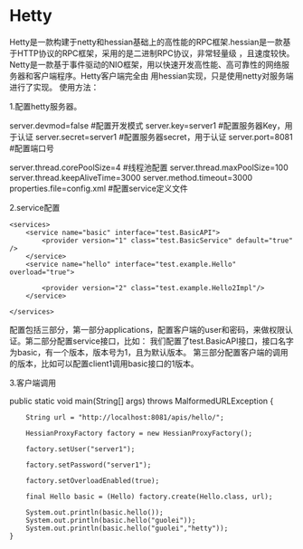 Hetty
=====
Hetty是一款构建于netty和hessian基础上的高性能的RPC框架.hessian是一款基于HTTP协议的RPC框架，采用的是二进制RPC协议，非常轻量级
，且速度较快。Netty是一款基于事件驱动的NIO框架，用以快速开发高性能、高可靠性的网络服务器和客户端程序。Hetty客户端完全由
用hessian实现，只是使用netty对服务端进行了实现。
使用方法：

1.配置hetty服务器。

server.devmod=false #配置开发模式
server.key=server1 #配置服务器Key，用于认证
server.secret=server1 #配置服务器secret，用于认证
server.port=8081 #配置端口号

server.thread.corePoolSize=4 #线程池配置
server.thread.maxPoolSize=100
server.thread.keepAliveTime=3000
server.method.timeout=3000
properties.file=config.xml #配置service定义文件

2.service配置

<?xml version="1.0" encoding="UTF-8"?>
<deployment>
  <applications>
		<application user="client1" password="client1"/>
	</applications>

	<services>
		<service name="basic" interface="test.BasicAPI">
			<provider version="1" class="test.BasicService" default="true" />
		</service>
		<service name="hello" interface="test.example.Hello" overload="true">
<!-- 			<provider version="1" class="test.example.HelloImpl" default="true"/> -->
			<provider version="2" class="test.example.Hello2Impl"/>
		</service>
<!-- 		<service name="hello" interface="test.example.Hello" overload="true"> -->
<!-- 			<provider version="1" class="test.example.HelloImpl" default="true"/> -->
<!-- 			<provider version="2" class="test.example.Hello2Impl"/> -->
<!-- 		</service> -->
	</services>

<!-- 	<security-settings> -->
<!-- 		<security-setting user="client1" service="hello" -->
<!-- 			version="1" /> -->

<!-- 		<security-setting appKey="client1" service="basic" /> -->
<!-- 	</security-settings> -->
</deployment>

配置包括三部分，第一部分applications，配置客户端的user和密码，来做权限认证。第二部分配置service接口，比如：
<service name="basic" interface="test.BasicAPI">
  		<provider version="1" class="test.BasicService" default="true" />
</service>
我们配置了test.BasicAPI接口，接口名字为basic，有一个版本，版本号为1，且为默认版本。
第三部分配置客户端的调用的版本，比如可以配置client1调用basic接口的1版本。

3.客户端调用

public static void main(String[] args) throws MalformedURLException {
		
		String url = "http://localhost:8081/apis/hello/";

		HessianProxyFactory factory = new HessianProxyFactory();

		factory.setUser("server1");

		factory.setPassword("server1");

		factory.setOverloadEnabled(true);

		final Hello basic = (Hello) factory.create(Hello.class, url);
		
		System.out.println(basic.hello());
		System.out.println(basic.hello("guolei"));
		System.out.println(basic.hello("guolei","hetty"));
	}
